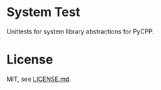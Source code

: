 # System Test

Unittests for system library abstractions for PyCPP.

# License

MIT, see [LICENSE.md](https://github.com/pycpp/pycpp/blob/master/LICENSE.md).
